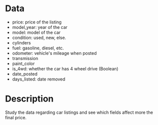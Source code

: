# Data

* price: price of the listing
* model_year: year of the car
* model: model of the car
* condition: used, new, else.
* cylinders
* fuel: gasoline, diesel, etc.
* odometer: vehicle's mileage when posted
* transmission
* paint_color
* is_4wd: whether the car has 4 wheel drive (Boolean)
* date_posted
* days_listed: date removed

# Description

Study the data regarding car listings and see which fields affect more the final price.
